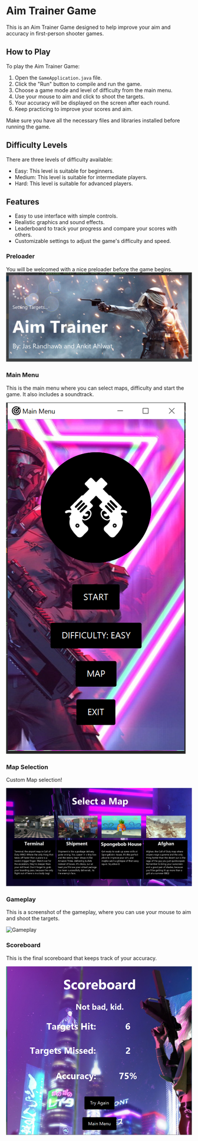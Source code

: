 # Aim Trainer Game

This is an Aim Trainer Game designed to help improve your aim and accuracy in first-person shooter games.

## How to Play

To play the Aim Trainer Game:

1. Open the `GameApplication.java` file.
2. Click the "Run" button to compile and run the game.
3. Choose a game mode and level of difficulty from the main menu.
4. Use your mouse to aim and click to shoot the targets.
5. Your accuracy will be displayed on the screen after each round.
6. Keep practicing to improve your scores and aim.

Make sure you have all the necessary files and libraries installed before running the game.


## Difficulty Levels

There are three levels of difficulty available:

- Easy: This level is suitable for beginners.
- Medium: This level is suitable for intermediate players.
- Hard: This level is suitable for advanced players.

## Features

- Easy to use interface with simple controls.
- Realistic graphics and sound effects.
- Leaderboard to track your progress and compare your scores with others.
- Customizable settings to adjust the game's difficulty and speed.

### Preloader

You will be welcomed with a nice preloader before the game begins.
![Preloader](src/main/resources/Preloader.png)

### Main Menu

This is the main menu where you can select maps, difficulty and start the game. It also includes a soundtrack.

![Main Menu](src/main/resources/mainMenuSC.png)

### Map Selection

Custom Map selection!

![Map Selection](src/main/resources/customMaps.png)

### Gameplay

This is a screenshot of the gameplay, where you can use your mouse to aim and shoot the targets.

![Gameplay](src/main/resources/gamePlay.png)

### Scoreboard

This is the final scoreboard that keeps track of your accuracy.

![Scoreboard](src/main/resources/scoreBoardSC.png)
